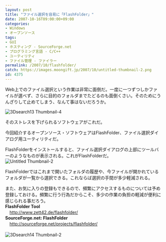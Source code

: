 ```yaml
---
layout: post
title: "ファイル選択を容易に「FlashFolder」"
date: 2007-10-16T09:00:00+09:00
categories:
- Windows
- オープンソース
tags: 
- GUI
- ホスティング - SourceForge.net
- プログラミング言語 - C/C++
- ユーティリティ
- ファイル管理 - ファイラー
permalink: /2007/10/flashfolder/
catch: https://images.moongift.jp/2007/10/untitled-thumbnail-2.png
id: 4375
---
```

Web上でのファイル選択という作業は非常に面倒だ。一度に一つずつしかファイルが選べず、さらに目的のフォルダまでたどるのも面倒くさい。そのためにうんざりして止めてしまう、なんて事はないだろうか。   
  
 ![3Dsearch13 Thumbnail-4](https://images.moongift.jp/2007/10/3dsearch13-thumbnail-4.png)  
  
そのストレスを下げられるソフトウェアがこれだ。   
  
今回紹介するオープンソース・ソフトウェアはFlashFolder、ファイル選択ダイアログ用ユーティリティだ。   
<!--more-->  
FlashFolderをインストールすると、ファイル選択ダイアログの上部にツールバーのようなものが表示される。これがFlashFolderだ。   
 ![Untitled Thumbnail-2](https://images.moongift.jp/2007/10/untitled-thumbnail-2.png)  
  
FlashFolderではこれまで開いたフォルダの履歴や、今ファイルが開かれているフォルダが一覧から選択できる。これならば選択の手間が多少軽減される。   
  
また、お気に入りの登録もできるので、頻繁にアクセスするものについては予め登録しておける。頻繁に行う行為だからこそ、多少の作業の負担の軽減が便利に感じられる事だろう。   
**FlashFolder Tool**   
　[http://www.zett42.de/flashfolder/   
](http://www.zett42.de/flashfolder/) **SourceForge.net: FlashFolder**   
　[http://sourceforge.net/projects/flashfolder/   
](http://sourceforge.net/projects/flashfolder/)  
 ![3Dsearch14 Thumbnail-2](https://images.moongift.jp/2007/10/3dsearch14-thumbnail-2.png)

